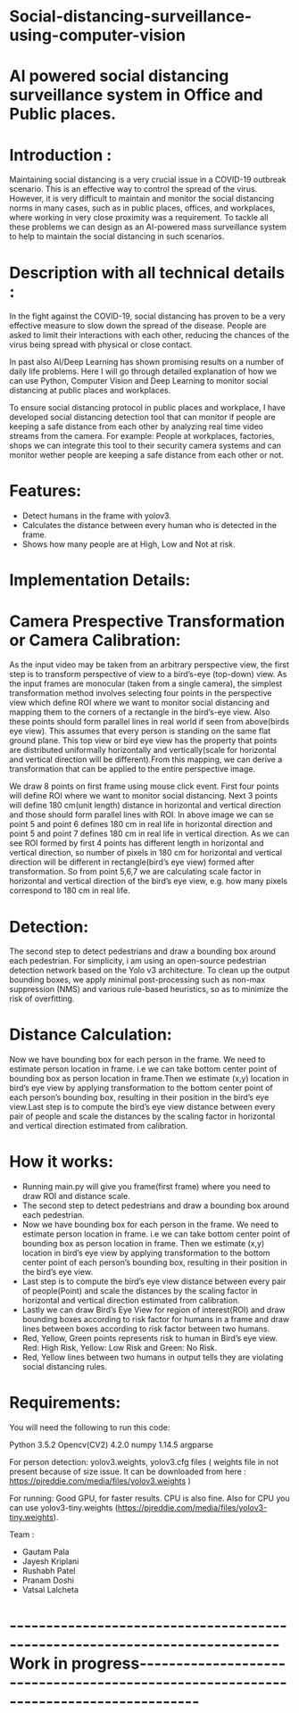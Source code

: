 # Social-distancing-surveillance-using-computer-vision

# AI powered social distancing surveillance system in Office and Public places.




# Introduction :

Maintaining social distancing is a very crucial issue in a COVID-19 outbreak scenario. This is an effective way to control the spread of the virus. However, it is very difficult to maintain and monitor the social distancing norms in many cases, such as in public places, offices, and workplaces, where working in very close proximity was a requirement. To tackle all these problems we can design as an AI-powered mass surveillance system to help to maintain the social distancing in such scenarios.



# Description with all technical details :


In the fight against the COVID-19, social distancing has proven to be a very effective measure to slow down the spread of the disease. People are asked to limit their interactions with each other, reducing the chances of the virus being spread with physical or close contact.

In past also AI/Deep Learning has shown promising results on a number of daily life problems. Here I will go through detailed explanation of how we can use Python, Computer Vision and Deep Learning to monitor social distancing at public places and workplaces.

To ensure social distancing protocol in public places and workplace, I have developed social distancing detection tool that can monitor if people are keeping a safe distance from each other by analyzing real time video streams from the camera. For example: People at workplaces, factories, shops we can integrate this tool to their security camera systems and can monitor wether people are keeping a safe distance from each other or not.

# Features:

- Detect humans in the frame with yolov3.
- Calculates the distance between every human who is detected in the frame.
- Shows how many people are at High, Low and Not at risk.


# Implementation Details:


# Camera Prespective Transformation or Camera Calibration:

As the input video may be taken from an arbitrary perspective view, the first step is to transform perspective of view to a bird’s-eye (top-down) view. As the input frames are monocular (taken from a single camera), the simplest transformation method involves selecting four points in the perspective view which define ROI where we want to monitor social distancing and mapping them to the corners of a rectangle in the bird’s-eye view. Also these points should form parallel lines in real world if seen from above(birds eye view). This assumes that every person is standing on the same flat ground plane. This top view or bird eye view has the property that points are distributed uniformally horizontally and vertically(scale for horizontal and vertical direction will be different).From this mapping, we can derive a transformation that can be applied to the entire perspective image.

We draw 8 points on first frame using mouse click event. First four points will define ROI where we want to monitor social distancing. Next 3 points will define 180 cm(unit length) distance in horizontal and vertical direction and those should form parallel lines with ROI. In above image we can se point 5 and point 6 defines 180 cm in real life in horizontal direction and point 5 and point 7 defines 180 cm in real life in vertical direction. As we can see ROI formed by first 4 points has different length in horizontal and vertical direction, so number of pixels in 180 cm for horizontal and vertical direction will be different in rectangle(bird’s eye view) formed after transformation. So from point 5,6,7 we are calculating scale factor in horizontal and vertical direction of the bird’s eye view, e.g. how many pixels correspond to 180 cm in real life.

# Detection:

The second step to detect pedestrians and draw a bounding box around each pedestrian. For simplicity, i am using an open-source pedestrian detection network based on the Yolo v3 architecture. To clean up the output bounding boxes, we apply minimal post-processing such as non-max suppression (NMS) and various rule-based heuristics, so as to minimize the risk of overfitting.

# Distance Calculation:

Now we have bounding box for each person in the frame. We need to estimate person location in frame. i.e we can take bottom center point of bounding box as person location in frame.Then we estimate (x,y) location in bird’s eye view by applying transformation to the bottom center point of each person’s bounding box, resulting in their position in the bird’s eye view.Last step is to compute the bird’s eye view distance between every pair of people and scale the distances by the scaling factor in horizontal and vertical direction estimated from calibration.

# How it works:

- Running main.py will give you frame(first frame) where you need to draw ROI and distance scale.
- The second step to detect pedestrians and draw a bounding box around each pedestrian.
- Now we have bounding box for each person in the frame. We need to estimate person location in frame. i.e we can take bottom center point of bounding box as person location in   frame. Then we estimate (x,y) location in bird’s eye view by applying transformation to the bottom center point of each person’s bounding box, resulting in their position in     the bird’s eye view.
- Last step is to compute the bird’s eye view distance between every pair of people(Point) and scale the distances by the scaling factor in horizontal and vertical direction       estimated from calibration.
- Lastly we can draw Bird’s Eye View for region of interest(ROI) and draw bounding boxes according to risk factor for humans in a frame and draw lines between boxes according to   risk factor between two humans.
- Red, Yellow, Green points represents risk to human in Bird’s eye view. Red: High Risk, Yellow: Low Risk and Green: No Risk.
- Red, Yellow lines between two humans in output tells they are violating social distancing rules.

# Requirements:

You will need the following to run this code:

Python 3.5.2
Opencv(CV2) 4.2.0
numpy 1.14.5
argparse

For person detection:
yolov3.weights, yolov3.cfg files ( weights file in not present because of size issue. It can be downloaded from here : https://pjreddie.com/media/files/yolov3.weights )

For running:
Good GPU, for faster results. CPU is also fine. Also for CPU you can use yolov3-tiny.weights (https://pjreddie.com/media/files/yolov3-tiny.weights).


Team :

- Gautam Pala
- Jayesh Kriplani
- Rushabh Patel
- Pranam Doshi
- Vatsal Lalcheta



# ---------------------------------------------------------------------------Work in progress------------------------------------------------------------------------------------

